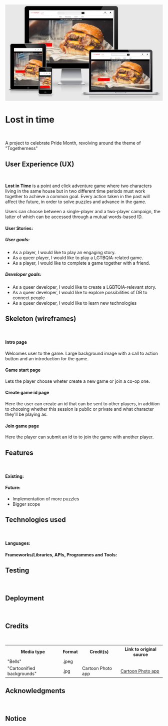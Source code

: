 ![Lost In Time](https://github.com/Martin-ITT/MS4_Crazy_Burger/blob/main/media/amIresponsive.JPG "Lost In Time")
    <h1>Lost in time</h1>
    <br>
    <p>A project to celebrate Pride Month, revolving around the theme of "Togetherness"</p>
    <h2>User Experience (UX)</h2>
    <br>
     <p><b>Lost in Time</b> is a point and click adventure game where two characters living in the same house but in two different time periods must work together to achieve a common goal. Every action taken in the past will affect the future, in order to solve puzzles and advance in the game.</p>
    <p>Users can choose between a single-player and a two-player campaign, the latter of which can be accessed through a mutual words-based ID.</p>
    <h4>User Stories:</h4>
    <h5>User goals:</h5>
    <ul>
      <li>As a player, I would like to play an engaging story.</li>
      <li>As a queer player, I would like to play a LGTBQIA-related game.</li>
      <li>As a player, I would like to complete a game together with a friend.</li>
    </ul>
    <h5>Developer goals:</h5>
    <ul>
      <li>As a queer developer, I would like to create a LGBTQIA-relevant story.</li>
      <li>As a queer developer, I would like to explore possibilities of DB to connect people</li>
      <li>As a queer developer, I would like to learn new technologies</li>
    </ul>
     <h2>Skeleton (wireframes)</h2>
    <br>
    <h4>Intro page</h4>
 <p>Welcomes user to the game. Large background image with a call to action button and an introduction for the game.<p>
    <h4>Game start page</h4>
 <p>Lets the player choose wheter create a new game or join a co-op one.<p>
    <h4>Create game id page</h4>
 <p>Here the user can create an id that can be sent to other players, in addition to choosing whether this session is public or private and what character they'll be playing as.<p>
    <h4>Join game page</h4>
 <p>Here the player can submit an id to to join the game with another player.<p>
    <h2>Features</h2>
    <br>
    <h4>Existing:</h4>
    <h4>Future:</h4>
    <ul>
      <li>Implementation of more puzzles</li>
      <li>Bigger scope</li>
    </ul>
    <h2>Technologies used</h2>
    <br>
    <h4>Languages:</h2>
    <ul></ul>
    <h4>Frameworks/Libraries, APIs, Programmes and Tools:</h4>
      <ul></ul>
    <h2>Testing</h2>
    <br>
    <h2>Deployment</h2>
    <br>
    <h2>Credits</h2>
    <br>
    <table>
  <tr>
    <th>Media type</th>
    <th>Format</th>
    <th>Credit(s)</th>
    <th>Link to original source</th>
     </tr>
  <tr>
    <td>"Bells"</td>
    <td>.jpeg</td>
    <td></td>
    <td></td>
  </tr>
  <tr>
    <td>"Cartoonified backgrounds"</td>
    <td>.jpg</td>
    <td>Cartoon Photo app</td>
    <td><a href="https://play.google.com/store/apps/details?id=com.gamebrain.cartoon&hl=it&gl=US">Cartoon Photo app</a></td>
  </tr>
</table>
    <h2>Acknowledgments</h2>
      <br>
    <h2>Notice</h2>
    <br>
      
      
    
    
    
    
    
    
    
    
